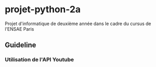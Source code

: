 # projet-python-2a
Projet d'informatique de deuxième année dans le cadre du cursus de l'ENSAE Paris

## Guideline
### Utilisation de l'API Youtube